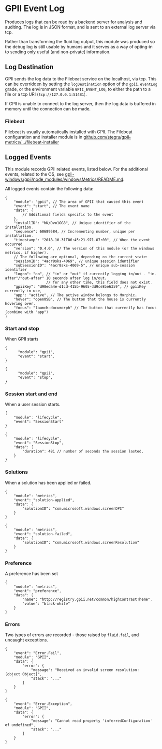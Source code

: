 # GPII Event Log

Produces logs that can be read by a backend server for analysis and auditing. The log is in JSON format, and is sent
to an external log server via tcp.

Rather than transforming the fluid.log output, this module was produced so the debug log is still usable by humans and
it serves as a way of opting-in to sending only useful (and non-private) information.

## Log Destination

GPII sends the log data to the Filebeat service on the localhost, via tcp. This can be overridden by setting the
`logDestination` option of the `gpii.eventLog` grade, or the environment variable `GPII_EVENT_LOG`, to either the path
to a file or a tcp URI (`tcp://127.0.0.1:51481`).

If GPII is unable to connect to the log server, then the log data is buffered in memory until the connection can be
made.

### Filebeat

Filebeat is usually automatically installed with GPII. The Filebeat configuration and installer module is in
[github.com/stegru/gpii-metrics/.../filebeat-installer](https://github.com/stegru/gpii-metrics/tree/master/filebeat-installer)

## Logged Events

This module records GPII related events, listed below. For the additional events, related to the OS, see
[gpii-windows/gpii/node_modules/windowsMetrics/README.md](https://github.com/GPII/windows/blob/master/gpii/node_modules/windowsMetrics/README.md).

All logged events contain the following data:

```json5
{
    "module": "gpii", // The area of GPII that caused this event
    "event": "start", // The event name
    "data": {
        // Additional fields specific to the event
    },
    "installID": "hK/Dvo1GG8", // Unique identifier of the installation.
    "sequence": 60689584, // Incrementing number, unique per installation.
    "timestamp": "2018-10-31T06:45:21.971-07:00", // When the event occurred
    "version": "0.4.0", // The version of this module (or the windows metrics, if higher).
    // The following are optional, depending on the current state:
    "sessionID": "4acr8sks-4069", // unique session identifier
    "subSessionID": "4acr8sks-4069-5", // unique sub-session identifier
    "logon": "on", // "in" or "out" if currently logging in/out - "in-after"/"out-after" 10 seconds after log in/out.
                   // for any other time, this field does not exist.
    "gpiiKey": "d90eda4e-d1cd-415b-9605-dd9ce8be6359", // gpiiKey currently in use,
    "app": "active", // The active window belongs to Morphic.
    "hover": "openUSB", // The button that the mouse is currently hovering over.
    "focus": "launch-documorph" // The button that currently has focus (combine with "app")
}
```

### Start and stop

When GPII starts

```json5
{
      "module": "gpii",
      "event": "start",
}
```

```json5
{
      "module": "gpii",
      "event": "stop",
}
```

### Session start and end

When a user session starts.

```json5
{
    "module": "lifecycle",
    "event": "SessionStart"
}
```

```json5
{
    "module": "lifecycle",
    "event": "SessionStop",
    "data": {
        "duration": 481 // number of seconds the session lasted.
    }
}
```

### Solutions

When a solution has been applied or failed.

```json5
{
    "module": "metrics",
    "event": "solution-applied",
    "data": {
        "solutionID": "com.microsoft.windows.screenDPI"
    }
}
```

```json5
{
    "module": "metrics",
    "event": "solution-failed",
    "data": {
        "solutionID": "com.microsoft.windows.screenResolution"
    }
}
```

### Preference

A preference has been set

```json5
{
    "module": "metrics",
    "event": "preference",
    "data": {
        "name": "http://registry.gpii.net/common/highContrastTheme",
        "value": "black-white"
    }
}
```

### Errors

Two types of errors are recorded - those raised by `fluid.fail`, and uncaught exceptions.

```json5
{
    "event": "Error.Fail",
    "module": "GPII",
    "data": {
        "error": {
            "message": "Received an invalid screen resolution:  [object Object]",
            "stack": "..."
        }
    }
}
```

```json5
{
    "event": "Error.Exception",
    "module": "GPII",
    "data": {
        "error": {
            "message": "Cannot read property 'inferredConfiguration' of undefined",
            "stack": "..."
        }
    }
}
```
